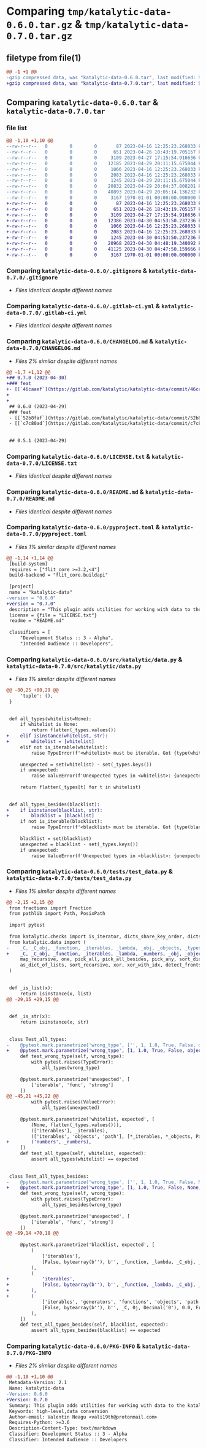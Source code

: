 # Comparing `tmp/katalytic-data-0.6.0.tar.gz` & `tmp/katalytic-data-0.7.0.tar.gz`

## filetype from file(1)

```diff
@@ -1 +1 @@
-gzip compressed data, was "katalytic-data-0.6.0.tar", last modified: Sat Apr 29 20:11:18 2023, max compression
+gzip compressed data, was "katalytic-data-0.7.0.tar", last modified: Sun Apr 30 04:53:53 2023, max compression
```

## Comparing `katalytic-data-0.6.0.tar` & `katalytic-data-0.7.0.tar`

### file list

```diff
@@ -1,10 +1,10 @@
--rw-r--r--   0        0        0       87 2023-04-16 12:25:23.268033 katalytic-data-0.6.0/.coveragerc
--rw-r--r--   0        0        0      651 2023-04-26 18:43:19.705157 katalytic-data-0.6.0/.gitignore
--rw-r--r--   0        0        0     3109 2023-04-27 17:15:54.916636 katalytic-data-0.6.0/.gitlab-ci.yml
--rw-r--r--   0        0        0    12185 2023-04-29 20:11:15.675044 katalytic-data-0.6.0/CHANGELOG.md
--rw-r--r--   0        0        0     1066 2023-04-16 12:25:23.268033 katalytic-data-0.6.0/LICENSE.txt
--rw-r--r--   0        0        0     2083 2023-04-16 12:25:23.268033 katalytic-data-0.6.0/README.md
--rw-r--r--   0        0        0     1245 2023-04-29 20:11:15.675044 katalytic-data-0.6.0/pyproject.toml
--rw-r--r--   0        0        0    20832 2023-04-29 20:04:37.808201 katalytic-data-0.6.0/src/katalytic/data.py
--rw-r--r--   0        0        0    40893 2023-04-29 20:05:14.136232 katalytic-data-0.6.0/tests/test_data.py
--rw-r--r--   0        0        0     3167 1970-01-01 00:00:00.000000 katalytic-data-0.6.0/PKG-INFO
+-rw-r--r--   0        0        0       87 2023-04-16 12:25:23.268033 katalytic-data-0.7.0/.coveragerc
+-rw-r--r--   0        0        0      651 2023-04-26 18:43:19.705157 katalytic-data-0.7.0/.gitignore
+-rw-r--r--   0        0        0     3109 2023-04-27 17:15:54.916636 katalytic-data-0.7.0/.gitlab-ci.yml
+-rw-r--r--   0        0        0    12386 2023-04-30 04:53:50.237236 katalytic-data-0.7.0/CHANGELOG.md
+-rw-r--r--   0        0        0     1066 2023-04-16 12:25:23.268033 katalytic-data-0.7.0/LICENSE.txt
+-rw-r--r--   0        0        0     2083 2023-04-16 12:25:23.268033 katalytic-data-0.7.0/README.md
+-rw-r--r--   0        0        0     1245 2023-04-30 04:53:50.237236 katalytic-data-0.7.0/pyproject.toml
+-rw-r--r--   0        0        0    20968 2023-04-30 04:48:19.340092 katalytic-data-0.7.0/src/katalytic/data.py
+-rw-r--r--   0        0        0    41125 2023-04-30 04:47:50.159666 katalytic-data-0.7.0/tests/test_data.py
+-rw-r--r--   0        0        0     3167 1970-01-01 00:00:00.000000 katalytic-data-0.7.0/PKG-INFO
```

### Comparing `katalytic-data-0.6.0/.gitignore` & `katalytic-data-0.7.0/.gitignore`

 * *Files identical despite different names*

### Comparing `katalytic-data-0.6.0/.gitlab-ci.yml` & `katalytic-data-0.7.0/.gitlab-ci.yml`

 * *Files identical despite different names*

### Comparing `katalytic-data-0.6.0/CHANGELOG.md` & `katalytic-data-0.7.0/CHANGELOG.md`

 * *Files 2% similar despite different names*

```diff
@@ -1,7 +1,12 @@
+## 0.7.0 (2023-04-30)
+### feat
+- [[`46caaef`](https://gitlab.com/katalytic/katalytic-data/commit/46caaeff90e1c3bff58e0db81bc082632c0f52a3)] allow passing a str to all_types() and all_types_besides()
+
+
 ## 0.6.0 (2023-04-29)
 ### feat
 - [[`52b8faf`](https://gitlab.com/katalytic/katalytic-data/commit/52b8faf9d53af06a791c4fab8c7b8a70001c1490)] **all_types_besides:** add "numbers" category
 - [[`c7c80ad`](https://gitlab.com/katalytic/katalytic-data/commit/c7c80ade75dfa858022855df849c6be6ccb3c4fc)] add all_types
 
 
 ## 0.5.1 (2023-04-29)
```

### Comparing `katalytic-data-0.6.0/LICENSE.txt` & `katalytic-data-0.7.0/LICENSE.txt`

 * *Files identical despite different names*

### Comparing `katalytic-data-0.6.0/README.md` & `katalytic-data-0.7.0/README.md`

 * *Files identical despite different names*

### Comparing `katalytic-data-0.6.0/pyproject.toml` & `katalytic-data-0.7.0/pyproject.toml`

 * *Files 1% similar despite different names*

```diff
@@ -1,14 +1,14 @@
 [build-system]
 requires = ["flit_core >=3.2,<4"]
 build-backend = "flit_core.buildapi"
 
 [project]
 name = "katalytic-data"
-version = "0.6.0"
+version = "0.7.0"
 description = "This plugin adds utilities for working with data to the katalytic namespace"
 license = {file = "LICENSE.txt"}
 readme = "README.md"
 
 classifiers = [
     "Development Status :: 3 - Alpha",
     "Intended Audience :: Developers",
```

### Comparing `katalytic-data-0.6.0/src/katalytic/data.py` & `katalytic-data-0.7.0/src/katalytic/data.py`

 * *Files 1% similar despite different names*

```diff
@@ -80,25 +80,29 @@
     'tuple': (),
 }
 
 
 def all_types(whitelist=None):
     if whitelist is None:
         return flatten(_types.values())
+    elif isinstance(whitelist, str):
+        whitelist = [whitelist]
     elif not is_iterable(whitelist):
         raise TypeError(f'<whitelist> must be iterable. Got {type(whitelist).__name__}')
 
     unexpected = set(whitelist) - set(_types.keys())
     if unexpected:
         raise ValueError(f'Unexpected types in <whitelist>: {unexpected}')
 
     return flatten(_types[t] for t in whitelist)
 
 
 def all_types_besides(blacklist):
+    if isinstance(blacklist, str):
+        blacklist = [blacklist]
     if not is_iterable(blacklist):
         raise TypeError(f'<blacklist> must be iterable. Got {type(blacklist).__name__}')
 
     blacklist = set(blacklist)
     unexpected = blacklist - set(_types.keys())
     if unexpected:
         raise ValueError(f'Unexpected types in <blacklist>: {unexpected}')
```

### Comparing `katalytic-data-0.6.0/tests/test_data.py` & `katalytic-data-0.7.0/tests/test_data.py`

 * *Files 1% similar despite different names*

```diff
@@ -2,15 +2,15 @@
 from fractions import Fraction
 from pathlib import Path, PosixPath
 
 import pytest
 
 from katalytic.checks import is_iterator, dicts_share_key_order, dicts_share_value_order, is_equal
 from katalytic.data import (
-    _C, _C_obj, _function, _iterables, _lambda, _obj, _objects, _types, all_types, all_types_besides, as_list_of_dicts, as_list_of_lists, first, first_with_idx, flatten, flatten_recursive, last, last_with_idx, map_dict_keys, map_dict_values,
+    _C, _C_obj, _function, _iterables, _lambda, _numbers, _obj, _objects, _types, all_types, all_types_besides, as_list_of_dicts, as_list_of_lists, first, first_with_idx, flatten, flatten_recursive, last, last_with_idx, map_dict_keys, map_dict_values,
     map_recursive, one, pick_all, pick_all_besides, pick_any, sort_dict_by_keys, sort_dict_by_keys_recursive, sort_dict_by_values, sort_dict_by_values_recursive,
     as_dict_of_lists, sort_recursive, xor, xor_with_idx, detect_fronts, detect_fronts_positive, detect_fronts_negative
 )
 
 
 def _is_list(x):
     return isinstance(x, list)
@@ -29,15 +29,15 @@
 
 
 def _is_str(x):
     return isinstance(x, str)
 
 
 class Test_all_types:
-    @pytest.mark.parametrize('wrong_type', ['', 1, 1.0, True, False, object()])
+    @pytest.mark.parametrize('wrong_type', [1, 1.0, True, False, object()])
     def test_wrong_type(self, wrong_type):
         with pytest.raises(TypeError):
             all_types(wrong_type)
 
     @pytest.mark.parametrize('unexpected', [
         ['iterable', 'func', 'strong']
     ])
@@ -45,21 +45,22 @@
         with pytest.raises(ValueError):
             all_types(unexpected)
 
     @pytest.mark.parametrize('whitelist, expected', [
         (None, flatten(_types.values())),
         (['iterables'], _iterables),
         (['iterables', 'objects', 'path'], [*_iterables, *_objects, Path('')]),
+        ('numbers', _numbers),
     ])
     def test_all_types(self, whitelist, expected):
         assert all_types(whitelist) == expected
 
 
 class Test_all_types_besides:
-    @pytest.mark.parametrize('wrong_type', ['', 1, 1.0, True, False, None, object()])
+    @pytest.mark.parametrize('wrong_type', [1, 1.0, True, False, None, object()])
     def test_wrong_type(self, wrong_type):
         with pytest.raises(TypeError):
             all_types_besides(wrong_type)
 
     @pytest.mark.parametrize('unexpected', [
         ['iterable', 'func', 'strong']
     ])
@@ -69,14 +70,18 @@
 
     @pytest.mark.parametrize('blacklist, expected', [
         (
             ['iterables'],
             [False, bytearray(b''), b'', _function, _lambda, _C_obj, _C, 0j, Decimal('0'), 0.0, Fraction(0, 1), 0, None, _obj, PosixPath('.'), True, '']
         ),
         (
+            'iterables',
+            [False, bytearray(b''), b'', _function, _lambda, _C_obj, _C, 0j, Decimal('0'), 0.0, Fraction(0, 1), 0, None, _obj, PosixPath('.'), True, '']
+        ),
+        (
             ['iterables', 'generators', 'functions', 'objects', 'path'],
             [False, bytearray(b''), b'', _C, 0j, Decimal('0'), 0.0, Fraction(0, 1), 0, None, True, '']
         ),
     ])
     def test_all_types_besides(self, blacklist, expected):
         assert all_types_besides(blacklist) == expected
```

### Comparing `katalytic-data-0.6.0/PKG-INFO` & `katalytic-data-0.7.0/PKG-INFO`

 * *Files 2% similar despite different names*

```diff
@@ -1,10 +1,10 @@
 Metadata-Version: 2.1
 Name: katalytic-data
-Version: 0.6.0
+Version: 0.7.0
 Summary: This plugin adds utilities for working with data to the katalytic namespace
 Keywords: high-level,data conversion
 Author-email: Valentin Neagu <vali19th@protonmail.com>
 Requires-Python: >=3.6
 Description-Content-Type: text/markdown
 Classifier: Development Status :: 3 - Alpha
 Classifier: Intended Audience :: Developers
```

